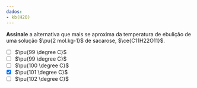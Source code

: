 ```yaml
---
dados:
- kb(H2O)
---
```


**Assinale** a alternativa que mais se aproxima da temperatura de ebulição de uma solução $\pu{2 mol.kg-1}$ de sacarose, $\ce{C11H22O11}$.

- [ ] $\pu{99 \degree C}$
- [ ] $\pu{99 \degree C}$
- [ ] $\pu{100 \degree C}$
- [x] $\pu{101 \degree C}$
- [ ] $\pu{102 \degree C}$
